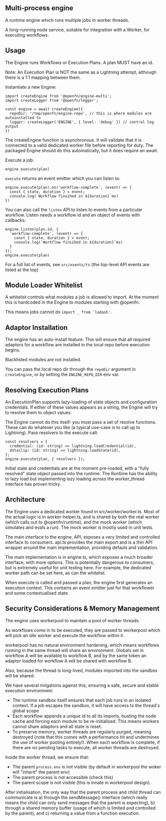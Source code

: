 ## Multi-process engine

A runtime engine which runs multiple jobs in worker threads.

A long-running node service, suitable for integration with a Worker, for executing workflows.

## Usage

The Engine runs Workflows or Execution Plans. A plan MUST have an id.

Note: An Execution Plan is NOT the same as a Lightning attempt, although there is a 1:1 mapping between them.

Instantiate a new Engine:

```
import createEngine from '@openfn/engine-multi';
import createLogger from '@openfn/logger';

const engine = await createEngine({
  repoDir: '/tmp/openfn/engine-repo', // this is where modules are autoinstalled to
  logger: createLogger('ENGINE', { level: 'debug' }) // control log output
})
```

The createEngine function is asynchronous. It will validate that it is connected to a valid dedicated worker file before reporting for duty. The packaged Engine should do this automatically, but it does require an await.

Execute a job:

```
engine.execute(plan)
```

`execute` returns an event emitter which you can listen to:

```
engine.execute(plan).on('workflow-complete', (event) => {
  const { state, duration } = event;
  console.log(`Workflow finsihed in ${duration}`ms)
})
```

You can also call the `listen` API to listen to events from a particular workflow. Listen needs a workflow id and an object of events with callbacks:

```
engine.listen(plan.id, {
  'workflow-complete', (event) => {
    const { state, duration } = event;
    console.log(`Workflow finsihed in ${duration}`ms)
  }
});
engine.execute(plan)
```

For a full list of events, see `src/events/ts` (the top-level API events are listed at the top)

## Module Loader Whitelist

A whitelist controls what modules a job is allowed to import. At the moment this is hardcoded in the Engine to modules starting with @openfn.

This means jobs cannot do `import _ from 'lodash'`.

## Adaptor Installation

The engine has an auto-install feature. This will ensure that all required adaptors for a workflow are installed in the local repo before execution begins.

Blacklisted modules are not installed.

You can pass the local repo dir through the `repoDir` argument in `createEngine`, or by setting the `ENGINE_REPO_DIR` env var.

## Resolving Execution Plans

An ExecutionPlan supports lazy-loading of state objects and configuration credentials. If either of these values appears as a string, the Engine will try to resolve them to object values.

The Engine cannot do this itself: you must pass a set of resolve functions. These can do whatever you like (a typical use-case is to call up to Lightning). Pass resolvers to the execute call:

```
const resolvers = {
  credential: (id: string) => lightning.loadCredential(id),
  dataclip: (id: string) => lightning.loadState(id),
};
engine.execute(plan, { resolvers });
```

Initial state and credentials are at the moment pre-loaded, with a "fully resolved" state object passed into the runtime. The Runtime has the ability to lazy load but implementing lazy loading across the worker_thread interface has proven tricky.

## Architecture

The Engine uses a dedicated worker found in src/worker/worker.ts. Most of the actual logic is in worker-helper.ts, and is shared by both the real worker (which calls out to @openfn/runtime), and the mock worker (which simulates and evals a run). The mock worker is mostly used in unit tests.

The main interface to the engine, API, exposes a very limited and controlled interface to consumers. api.ts provides the main export and is a thin API wrapper around the main implementation, providing defauls and validation.

The main implementation is in engine.ts, which exposes a much broader interface, with more options. This is potentially dangerous to consumers, but is extremely useful for unit testing here. For example, the dedicated worker path can be set here, as can the whitelist.

When execute is called and passed a plan, the engine first generates an execution context. This contains an event emitter just for that workflower and some contextualised state.

## Security Considerations & Memory Management

The engine uses workerpool to maintain a pool of worker threads.

As workflows come in to be executed, they are passed to workerpool which will pick an idle worker and execute the workflow within it.

workerpool has no natural environment hardening, which means workflows running in the same thread will share an environment. Globals set in workflow A will be available to workflow B, and by the same token an adaptor loaded for workflow A will be shared with workflow B.

Also, because the thread is long-lived, modules imported into the sandbox will be shared.

We have several mitgations against this, ensuring a safe, secure and stable execution environment:

- The runtime sandbox itself ensures that each job runs in an isolated context. If a job escapes the sandbox, it will have access to the thread's global scope
- Each workflow appends a unique id to all its imports, busting the node cache and forcing each module to be re-initialised. This means workers cannot share adaptors and all state is reset.
- To preserve memory, worker threads are regularly purged, meaning destroyed (note that this comes with a performance hit and undermines the use of worker pooling entirely!). When each workflow is complete, if there are no pending tasks to execute, all worker threads are destroyed.

Inside the worker thread, we ensure that:

- The parent `process.env` is not visible (by default in workerpool the woker will "inherit" the parent env)
- The parent process is not accessible (check this)
- The parent scope is not visible (this is innate in workerpool design).

After initialisation, the only way that the parent process and child thread can communicate is a) through the sendMessage() interface (which really means the child can only send messages that the parent is expecting), b) through a shared memory buffer (usage of which is limited and controlled by the parent), and c) returning a value from a function execution.
